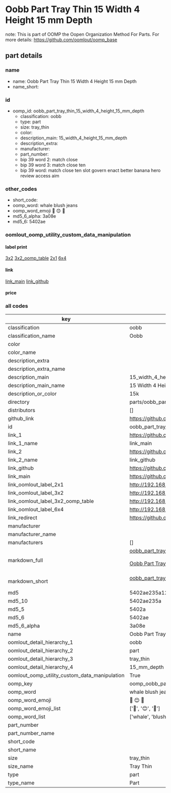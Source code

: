 # Oobb Part Tray Thin 15 Width 4 Height 15 mm Depth  

note: This is part of OOMP the Oopen Organization Method For Parts. For more details: https://github.com/oomlout/oomp_base

##  part details
  







### name
* name: Oobb Part Tray Thin 15 Width 4 Height 15 mm Depth
* name_short: 
### id
* oomp_id: oobb_part_tray_thin_15_width_4_height_15_mm_depth
  * classification: oobb
  * type: part
  * size: tray_thin
  * color: 
  * description_main: 15_width_4_height_15_mm_depth
  * description_extra: 
  * manufacturer: 
  * part_number: 
  * bip 39 word 2: match close
  * bip 39 word 3: match close ten
  * bip 39 word: match close ten slot govern enact better banana hero review access aim

### other_codes
* short_code: 
* oomp_word: whale blush jeans
* oomp_word_emoji :whale: :blush: :jeans:
* md5_6_alpha: 3a08e
* md5_6: 5402ae






### oomlout_oomp_utility_custom_data_manipulation
#### label print
[3x2](http://192.168.1.245:1112/?label=oomp%203a08e)
[3x2_oomp_table](http://192.168.1.108:1112/?label=oomp%203a08e)
[2x1](http://192.168.1.242:1112/?label=oomp%203a08e)
[6x4](http://192.168.1.55:1112/?label=oomp%203a08e)    

#### link

[link_main](https://github.com/oomlout/oomlout_oomp_version_1_messy/tree/main/parts/oobb_part_tray_thin_15_width_4_height_15_mm_depth) [link_github](https://github.com/oomlout/oomlout_oomp_version_1_messy/tree/main/parts/oobb_part_tray_thin_15_width_4_height_15_mm_depth)                             

#### price







### all codes 
| key | value |  
| --- | --- |  
| classification | oobb |  
| classification_name | Oobb |  
| color |  |  
| color_name |  |  
| description_extra |  |  
| description_extra_name |  |  
| description_main | 15_width_4_height_15_mm_depth |  
| description_main_name | 15 Width 4 Height 15 mm Depth |  
| description_or_color | 15k |  
| directory | parts/oobb_part_tray_thin_15_width_4_height_15_mm_depth |  
| distributors | [] |  
| github_link | https://github.com/oomlout/oomlout_oomp_part_src/tree/main/parts/oobb_part_tray_thin_15_width_4_height_15_mm_depth |  
| id | oobb_part_tray_thin_15_width_4_height_15_mm_depth |  
| link_1 | https://github.com/oomlout/oomlout_oomp_version_1_messy/tree/main/parts/oobb_part_tray_thin_15_width_4_height_15_mm_depth |  
| link_1_name | link_main |  
| link_2 | https://github.com/oomlout/oomlout_oomp_version_1_messy/tree/main/parts/oobb_part_tray_thin_15_width_4_height_15_mm_depth |  
| link_2_name | link_github |  
| link_github | https://github.com/oomlout/oomlout_oomp_version_1_messy/tree/main/parts/oobb_part_tray_thin_15_width_4_height_15_mm_depth |  
| link_main | https://github.com/oomlout/oomlout_oomp_version_1_messy/tree/main/parts/oobb_part_tray_thin_15_width_4_height_15_mm_depth |  
| link_oomlout_label_2x1 | http://192.168.1.242:1112/?label=oomp%203a08e |  
| link_oomlout_label_3x2 | http://192.168.1.245:1112/?label=oomp%203a08e |  
| link_oomlout_label_3x2_oomp_table | http://192.168.1.108:1112/?label=oomp%203a08e |  
| link_oomlout_label_6x4 | http://192.168.1.55:1112/?label=oomp%203a08e |  
| link_redirect | https://github.com/oomlout/oomlout_oomp_version_1_messy/tree/main/parts/oobb_part_tray_thin_15_width_4_height_15_mm_depth |  
| manufacturer |  |  
| manufacturer_name |  |  
| manufacturers | [] |  
| markdown_full | [oobb_part_tray_thin_15_width_4_height_15_mm_depth](none)<br>[](none)<br>[Oobb Part Tray Thin 15 Width 4 Height 15 Mm Depth](none)<br><br> |  
| markdown_short | [oobb_part_tray_thin_15_width_4_height_15_mm_depth](none)<br><br> |  
| md5 | 5402ae235a1222b125b28cc1bdcaec46 |  
| md5_10 | 5402ae235a |  
| md5_5 | 5402a |  
| md5_6 | 5402ae |  
| md5_6_alpha | 3a08e |  
| name | Oobb Part Tray Thin 15 Width 4 Height 15 mm Depth |  
| oomlout_detail_hierarchy_1 | oobb |  
| oomlout_detail_hierarchy_2 | part |  
| oomlout_detail_hierarchy_3 | tray_thin |  
| oomlout_detail_hierarchy_4 | 15_mm_depth |  
| oomlout_oomp_utility_custom_data_manipulation | True |  
| oomp_key | oomp_oobb_part_tray_thin_15_width_4_height_15_mm_depth |  
| oomp_word | whale blush jeans |  
| oomp_word_emoji | :whale: :blush: :jeans: |  
| oomp_word_emoji_list | [':whale:', ':blush:', ':jeans:'] |  
| oomp_word_list | ['whale', 'blush', 'jeans'] |  
| part_number |  |  
| part_number_name |  |  
| short_code |  |  
| short_name |  |  
| size | tray_thin |  
| size_name | Tray Thin |  
| type | part |  
| type_name | Part |  
